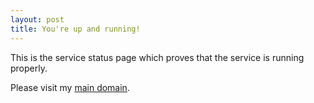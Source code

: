 ```yaml
---
layout: post
title: You're up and running!
---
```


This is the service status page which proves that the service is running properly.

Please visit my [main domain](https://www.zakiy.my.id).
